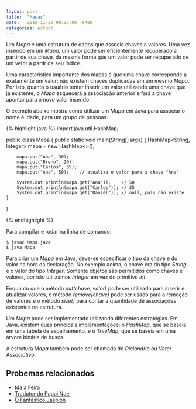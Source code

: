 ```yaml
---
layout: post
title:  "Mapas"
date:   2019-11-20 09:25:00 -0400
categories: estudo
---
```


Um *Mapa* é uma estrutura de dados que associa chaves a valores. Uma vez inserido em um *Mapa*, um valor pode ser eficientemente recuperado a partir de sua chave, da mesma forma que um valor pode ser recuperado de um vetor a partir de seu índice.

Uma característica importante dos mapas é que uma chave corresponde a exatamente um valor; não existem chaves duplicadas em um mesmo *Mapa*. Por isto, quanto o usuário tentar inserir um valor utilizando uma chave que já existente, o *Mapa* esquecerá a associação anterior e fará a chave apontar para o novo valor inserido.

O exemplo abaixo mostra como utilizar um *Mapa* em Java para associar o nome à idade, para um grupo de pessoas. 

{% highlight java %}
import java.util.HashMap;

public class Mapa {
    public static void main(String[] args) {
        HashMap<String, Integer> mapa = new HashMap<>();

        mapa.put("Ana", 30);
        mapa.put("Breno", 20);
        mapa.put("Carlos", 35);
        mapa.put("Ana", 50);    // atualiza o valor para a chave "Ana"

        System.out.println(mapa.get("Ana"));    // 50
        System.out.println(mapa.get("Carlos")); // 35
        System.out.println(mapa.get("Daniel")); // null, pois não existe
    }
}

{% endhighlight %}

Para compilar e rodar na linha de comando:

    $ javac Mapa.java
    $ java Mapa
    
Para criar um *Mapa* em Java, deve-se especificar o tipo da chave e do valor na hora da declaração. No exemplo acima, o chave era do tipo *String*, e o valor do tipo *Integer*. Somente objetos são permitidos como chaves e valores, por isto utilizamos *Integer* em vez do primitivo *int*.

Enquanto que o método *put(chave, valor)* pode ser utilizado para inserir e atualizar valores, o método *remove(chave)* pode ser usado para a remoção de valores e o método *size()* para contar a quantidade de associações existentes na estrutura.

Um *Mapa* pode ser implementado utilizando diferentes estratégias. Em Java, existem duas principais implementações: o *HashMap*, que se baseia em uma tabela de espalhamento, e o *TreeMap*, que se baseia em uma árvore binária de busca.

A estrutura *Mapa* também pode ser chamada de *Dicionário* ou *Vetor Associativo*. 

## Probemas relacionados

- [Ida à Feira][1]
- [Tradutor do Papai Noel][2]
- [O Fantástico Jaspion][3]

[1]: https://www.urionlinejudge.com.br/judge/pt/problems/view/1281
[2]: https://www.urionlinejudge.com.br/judge/pt/problems/view/1763
[3]: https://www.urionlinejudge.com.br/judge/pt/problems/view/1449
